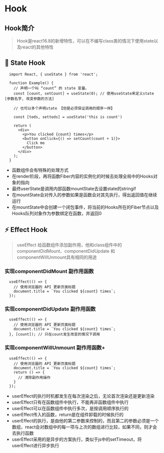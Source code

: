 # Hook 

## Hook简介

> Hook是react16.8的新增特性，可以在不编写class类的情况下使用state以及react的其他特性

## 📌 State Hook

  ```
    import React, { useState } from 'react';

    function Example() {
      // 声明一个叫 “count” 的 state 变量。
      const [count, setCount] = useState(0); // 使用useState来定义state [参数名字, 改变参数的方法]

      // 也可以多个声明state 【但是必须保证调用的顺序一样】

      const [tods, settods] = useState('this is count')

      return (
        <div>
          <p>You clicked {count} times</p>
          <button onClick={() => setCount(count + 1)}>
            Click me
          </button>
        </div>
      );
    }

  ```

- 函数组件会有特殊的处理方式
- 在render阶段，再将函数Fiber内容的实例化的时候去处理全局中的Hooks对象的指向
- 最终userState是调用内部函数mountState去设置state的stringif
- 在mountState会对传入的参数如果是函数会对其先执行，得出返回值在继续运行
- 在mountState中会创建一个闭包事件，将当前的Hooks所在的Fiber节点以及Hooks队列对象作为参数绑定在函数，并返回0

## ⚡️ Effect Hook

> useEffect 给函数组件添加副作用，他和class组件中的componentDidMount、componentDidUpdate 和 componentWillUnmount具有相同的用途

### 实现componentDidMount 副作用函数

  ```
    useEffect(() => {
      // 使用浏览器的 API 更新页面标题
      document.title = `You clicked ${count} times`;
    });

  ```

### 实现componentDidUpdate 副作用函数

  ```
    useEffect(() => {
      // 使用浏览器的 API 更新页面标题
      document.title = `You clicked ${count} times`;
    }, [count]); // 只在count发生改变的情况下调用

  ```

### 实现componentWillUnmount 副作用函数+

  ```
    useEffect(() => {
      // 使用浏览器的 API 更新页面标题
      document.title = `You clicked ${count} times`;
      return () => {
        // 清除副作用操作
      }
    });
  
  ```
- userEffect的执行时机都发生在每次渲染之后，无论首次渲染还是更新渲染
- userEffect只有在函数组件中执行，不能再非函数组件中执行
- userEffect可以在函数组件中执行多次，是按调用顺序执行的
- userEffect传入的函数，return是在组件卸载的时候执行的
- userEffect的执行，是由他的第二参数来控制的，而且第二的参数必须是一个数组，react会对数组中的每一项与上次的数组进行比较，如果不同，则才会去执行函数
- userEffect采用的是异步的方案执行，类似于js中的setTimeout，将userEffect进行异步执行